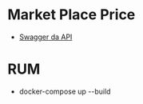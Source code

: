 # Market Place Price

- [Swagger da API](https://market.api.jeudi.dev/swagger-ui.html)

# RUM

-   docker-compose   up --build 